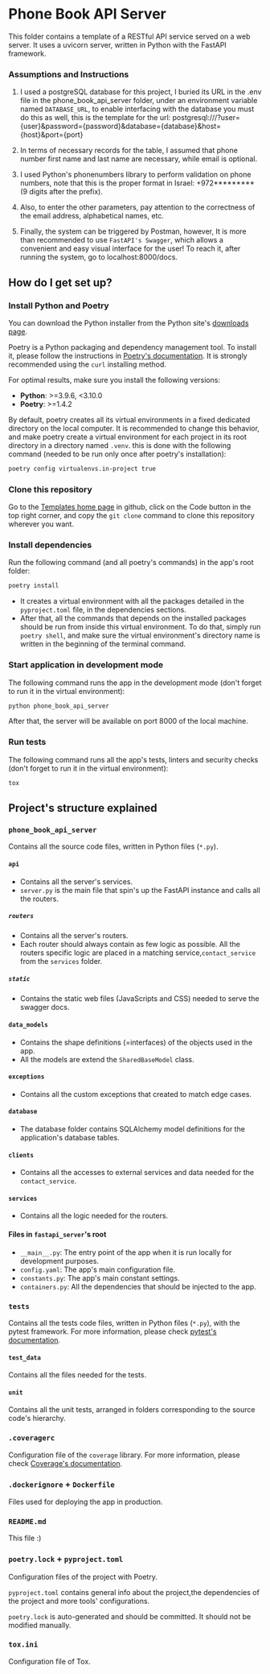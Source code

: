 # Phone Book API Server #

This folder contains a template of a RESTful API service served on a web server. It uses a uvicorn server, written in
Python with the FastAPI framework.

### Assumptions and Instructions ###
1. I used a postgreSQL database for this project,
I buried its URL in the .env file in the phone_book_api_server folder, under an environment variable named `DATABASE_URL`, to enable interfacing with the database you must do this as well, this is the template for the url:
postgresql:///?user={user}&password={password}&database={database}&host={host}&port={port}

2. In terms of necessary records for the table, I assumed that phone number first name and last name are necessary, while email is optional.
3. I used Python's phonenumbers library to perform validation on phone numbers, note that this is the proper format in Israel: +972********* (9 digits after the prefix).
4. Also, to enter the other parameters, pay attention to the correctness of the email address, alphabetical names, etc.

5. Finally, the system can be triggered by Postman, however,
It is more than recommended to use `FastAPI's Swagger`, which allows a convenient and easy visual interface for the user!
To reach it, after running the system, go to localhost:8000/docs.

## How do I get set up? ##

### Install Python and Poetry ###

You can download the Python installer from the Python site's [downloads page](https://www.python.org/downloads/).

Poetry is a Python packaging and dependency management tool. To install it, please follow the instructions
in [Poetry's documentation](https://python-poetry.org/docs/#installation). It is strongly recommended using the `curl`
installing method.

For optimal results, make sure you install the following versions:

* **Python**: >=3.9.6, <3.10.0
* **Poetry**: >=1.4.2

By default, poetry creates all its virtual environments in a fixed dedicated directory on the local computer. It is
recommended to change this behavior, and make poetry create a virtual environment for each project in its root directory
in a directory named `.venv`. this is done with the following command (needed to be run only once after poetry's
installation):

```sh
poetry config virtualenvs.in-project true
```


### Clone this repository ###

Go to the [Templates home page](https://github.com/atayziv/PhoneBookAPI/tree/main) in github, click on the Code
button in the top right corner, and copy the `git clone` command to clone this repository wherever you want.


### Install dependencies ###

Run the following command (and all poetry's commands) in the app's root folder:

```sh
poetry install
```

* It creates a virtual environment with all the packages detailed in the `pyproject.toml` file, in the dependencies
  sections.
* After that, all the commands that depends on the installed packages should be run from inside this virtual
  environment. To do that, simply run `poetry shell`, and make sure the virtual environment's directory name is written
  in the beginning of the terminal command.

### Start application in development mode ###

The following command runs the app in the development mode (don't forget to run it in the virtual environment):

```sh
python phone_book_api_server
```

After that, the server will be available on port 8000 of the local machine.

### Run tests ###

The following command runs all the app's tests, linters and security checks (don't forget to run it in the virtual
environment):

```sh
tox
```

## Project's structure explained ##

### `phone_book_api_server` ###

Contains all the source code files, written in Python files (`*.py`).

#### `api` ####

* Contains all the server's services.
* `server.py` is the main file that spin's up the FastAPI instance and calls all the routers.

##### `routers` ######

* Contains all the server's routers.
* Each router should always contain as few logic as possible. All the routers specific logic are placed in a
  matching service,`contact_service`  from the `services` folder.

##### `static` ######

* Contains the static web files (JavaScripts and CSS) needed to serve the swagger docs.

#### `data_models` ####

* Contains the shape definitions (=interfaces) of the objects used in the app.
* All the models are extend the `SharedBaseModel` class.

#### `exceptions` ####
* Contains all the custom exceptions that created to match edge cases.

#### `database` ####
* The database folder contains SQLAlchemy model definitions for the application's database tables.

#### `clients` ####

* Contains all the accesses to external services and data needed for the `contact_service`.

#### `services` ####

* Contains all the logic needed for the routers.

#### Files in `fastapi_server`'s root ####

* `__main__.py`: The entry point of the app when it is run locally for development purposes.
* `config.yaml`: The app's main configuration file.
* `constants.py`: The app's main constant settings.
* `containers.py`: All the dependencies that should be injected to the app.

### `tests` ###

Contains all the tests code files, written in Python files (`*.py`), with the pytest framework. For more information,
please check [pytest's documentation](https://docs.pytest.org/).

#### `test_data` ####

Contains all the files needed for the tests.

#### `unit` ####

Contains all the unit tests, arranged in folders corresponding to the source code's hierarchy.

### `.coveragerc` ###

Configuration file of the `coverage` library. For more information, please
check [Coverage's documentation](https://coverage.readthedocs.io/en/coverage-5.5/config.html).

### `.dockerignore` + `Dockerfile` ###

Files used for deploying the app in production.


### `README.md` ###

This file :)

### `poetry.lock` + `pyproject.toml` ###

Configuration files of the project with Poetry.

`pyproject.toml` contains general info about the project,the dependencies of the project and more tools' configurations.

`poetry.lock` is auto-generated and should be committed. It should not be modified manually.

### `tox.ini` ###

Configuration file of Tox. 

